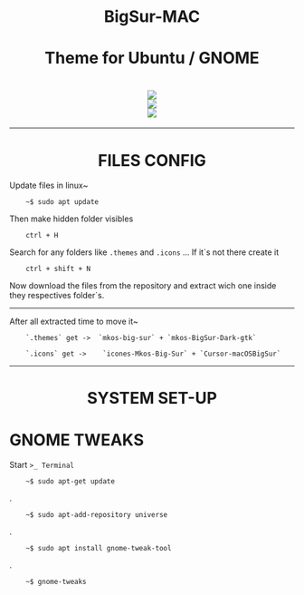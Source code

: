 <h1 align="center">BigSur-MAC</h1>
<h1 align="center">Theme for Ubuntu / GNOME</h1>


<h1 align="center">
  <image src="./source/homescreen1.png" /> <br>
  <image src="./source/homescreen2.png" /> <br>
  <image src="./source/homescreen1-1.png" /> <br>
</h1>

<!-- <h1 align="center">
  <image src="./source/homescreen2.png" />
</h1>

<h1 align="center">
  <image src="./source/homescreen1-1.png" />
</h1> -->

---

<h1 align="center">FILES CONFIG</h1>

Update files in linux~

        ~$ sudo apt update

Then make hidden folder visibles

        ctrl + H

Search for any folders like `.themes` and `.icons` ...  If it`s not there create it

        ctrl + shift + N  

Now download the files from the repository and extract wich one inside they respectives folder`s. 

---

After all extracted time to move it~

        `.themes` get ->  `mkos-big-sur` + `mkos-BigSur-Dark-gtk`

        `.icons` get ->    `icones-Mkos-Big-Sur` + `Cursor-macOSBigSur`

---
<h1 align="center">SYSTEM SET-UP</h1>

# GNOME TWEAKS

Start `>_ Terminal` 

        ~$ sudo apt-get update
.

        ~$ sudo apt-add-repository universe
.

        ~$ sudo apt install gnome-tweak-tool
.

        ~$ gnome-tweaks

